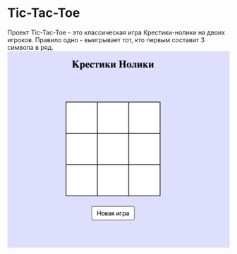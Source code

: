 # Tic-Tac-Toe
Проект Tic-Tac-Toe - это классическая игра Крестики-нолики на двоих игроков.
Правило одно - выигрывает тот, кто первым составит 3 символа в ряд.
<img src="fireshoot.png">